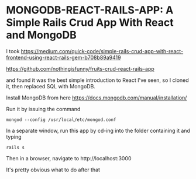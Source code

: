 # MONGODB-REACT-RAILS-APP: A Simple Rails Crud App With React and MongoDB

I took https://medium.com/quick-code/simple-rails-crud-app-with-react-frontend-using-react-rails-gem-b708b89a9419

https://github.com/nothingisfunny/fruits-crud-react-rails-app

and found it was the best simple introduction to React I've seen, so I cloned it, then replaced SQL with MongoDB.

Install MongoDB from here https://docs.mongodb.com/manual/installation/

Run it by issuing the command

`mongod --config /usr/local/etc/mongod.conf`

In a separate window, run this app by cd-ing into the folder containing it and typing

`rails s`

Then in a browser, navigate to http://localhost:3000

It's pretty obvious what to do after that
